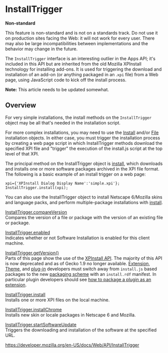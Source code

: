 InstallTrigger
==============

**Non-standard**

This feature is non-standard and is not on a standards track. Do not use it on production sites facing the Web: it will not work for every user. There may also be large incompatibilities between implementations and the behavior may change in the future.

The `InstallTrigger` interface is an interesting outlier in the Apps API; it's included in this API but are inherited from the old Mozilla XPInstall technology for installing add-ons. It is used for triggering the download and installation of an add-on (or anything packaged in an .`xpi` file) from a Web page, using JavaScript code to kick off the install process.

**Note:** This article needs to be updated somewhat.

Overview
--------

For very simple installations, the install methods on the `InstallTrigger` object may be all that's needed in the installation script.

For more complex installations, you may need to use the [Install](https://developer.mozilla.org/en-US/docs/XPInstall_API_Reference/Install_Object) and/or [File](https://developer.mozilla.org/en-US/docs/XPInstall_API_Reference/File_Object) installation objects. In either case, you must trigger the installation process by creating a web page script in which InstallTrigger methods download the specified XPI file and "trigger" the execution of the install.js script at the top level of that XPI.

The principal method on the InstallTrigger object is [install](installtrigger/install), which downloads and installs one or more software packages archived in the XPI file format. The following is a basic example of an install trigger on a web page:

    xpi={'XPInstall Dialog Display Name':'simple.xpi'};
    InstallTrigger.install(xpi);

You can also use the InstallTrigger object to install Netscape 6/Mozilla skins and language packs, and perform multiple-package installations with [install](installtrigger/install).

[InstallTrigger.compareVersion](installtrigger/compareversion)  
Compares the version of a file or package with the version of an existing file or package.

[InstallTrigger.enabled](installtrigger/enabled)  
Indicates whether or not Software Installation is enabled for this client machine.

[InstallTrigger.getVersion()](installtrigger/getversion)  
Parts of this page show the use of the [XPInstall API](https://developer.mozilla.org/en-US/docs/XPInstall_API_Reference). The majority of this API is now deprecated and as of Gecko 1.9 no longer available. [Extension](https://developer.mozilla.org/en-US/docs/Extensions), [Theme](https://developer.mozilla.org/en-US/docs/Themes), and [plug-in](https://developer.mozilla.org/en-US/docs/Plugins) developers must switch away from `install.js` based packages to the new [packaging scheme](https://developer.mozilla.org/en-US/docs/Bundles) with an `install.rdf` manifest. In particular plugin developers should see [how to package a plugin as an extension](https://developer.mozilla.org/en-US/docs/Shipping_a_plugin_as_a_Toolkit_bundle).

[InstallTrigger.install](installtrigger/install)  
Installs one or more XPI files on the local machine.

[InstallTrigger.installChrome](installtrigger/installchrome)  
Installs new skin or locale packages in Netscape 6 and Mozilla.

[InstallTrigger.startSoftwareUpdate](installtrigger/startsoftwareupdate)  
Triggers the downloading and installation of the software at the specified URL.

<a href="https://developer.mozilla.org/en-US/docs/Web/API/InstallTrigger" class="_attribution-link">https://developer.mozilla.org/en-US/docs/Web/API/InstallTrigger</a>
